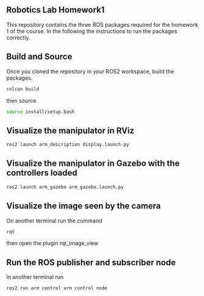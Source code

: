 ## Robotics Lab Homework1

This repository contains the three ROS packages required for the homework 1 of the course. In the following the instructions to run the packages correctly.

## Build and Source

Once you cloned the repository in your ROS2 workspace, build the packages.

```bash
colcon build
```
then source 
```bash
source install/setup.bash
```

## Visualize the manipulator in RViz

```bash
ros2 launch arm_description display.launch.py
```


## Visualize the manipulator in Gazebo with the controllers loaded
```bash
ros2 launch arm_gazebo arm_gazebo.launch.py
```

## Visualize the image seen by the camera

On another terminal run the command
```bash
rqt
```

then open the plugin rqt_image_view

## Run the ROS publisher and subscriber node

In another terminal run
```bash
ros2 run arm control arm control node
```








